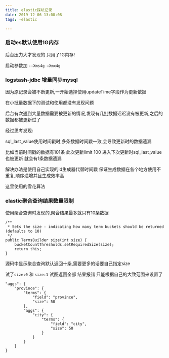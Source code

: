 ```yaml
---
title: elastic踩坑记录
date: 2019-12-06 13:00:08
tags: -elastic

---
```


### 启动es默认使用1G内存

后台压力大才发现的 只用了1G内存!

启动参数加 `--Xms4g —Xmx4g`

### logstash-jdbc 增量同步mysql

因为原记录会被不断更新,一开始选择使用updateTime字段作为更新依据

在小批量数据下的测试和使用都没有发现问题

后台有次遇到大量数据需要被更新的情况,发现有几批数据迟迟没有被更新,之后的数据都被更新过了

<!-- more -->

经过思考发现:

sql_last_value使用时间戳时,多条数据时间戳一致,会导致更新时的数据遗漏

比如当前时间戳的数据有101条 此次更新limit 100 进入下次更新时sql_last_value也被更新 就会有1条数据遗漏

解决办法是使用自己实现的id生成器代替时间戳 保证生成数据在各个地方使用不重复,顺序递增并且生成效率高

这里使用的雪花算法

### elastic聚合查询结果数量限制

使用聚合查询时发现的,聚合结果最多就只有10条数据

```
/**
 * Sets the size - indicating how many term buckets should be returned (defaults to 10)
 */
public TermsBuilder size(int size) {
    bucketCountThresholds.setRequiredSize(size);
    return this;
}
```

源码中显示聚合查询默认返回十条,需要更多的话要自己指定size

试了`size:0` 和 `size:1` 试图返回全部 结果报错 只能根据自己的大致范围来设置了

```
"aggs": {
	"province": {
		"terms": {
			"field": "province",
			"size": 50
		},
		"aggs": {
			"city": {
				"terms": {
					"field": "city",
					"size": 50
				}
			}
		}
	}
}
```